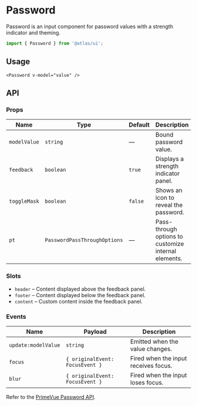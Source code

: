 # Password

Password is an input component for password values with a strength indicator and theming.

```ts
import { Password } from '@atlas/ui';
```

## Usage

```vue
<Password v-model="value" />
```

## API

### Props
| Name | Type | Default | Description |
| ---- | ---- | ------- | ----------- |
| `modelValue` | `string` | — | Bound password value. |
| `feedback` | `boolean` | `true` | Displays a strength indicator panel. |
| `toggleMask` | `boolean` | `false` | Shows an icon to reveal the password. |
| `pt` | `PasswordPassThroughOptions` | — | Pass-through options to customize internal elements. |

### Slots
- `header` – Content displayed above the feedback panel.
- `footer` – Content displayed below the feedback panel.
- `content` – Custom content inside the feedback panel.

### Events
| Name | Payload | Description |
| ---- | ------- | ----------- |
| `update:modelValue` | `string` | Emitted when the value changes. |
| `focus` | `{ originalEvent: FocusEvent }` | Fired when the input receives focus. |
| `blur` | `{ originalEvent: FocusEvent }` | Fired when the input loses focus. |

Refer to the [PrimeVue Password API](https://primevue.org/password/#api).

